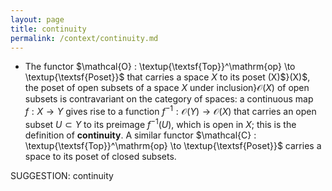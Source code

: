 ```yaml
---
layout: page
title: continuity
permalink: /context/continuity.md
---
```

-  The functor $\mathcal{O} : \textup{\textsf{Top}}^\mathrm{op} \to \textup{\textsf{Poset}}$ that carries a space $X$ to its poset (X)$}(X)$, the poset of open subsets of a space $X$ under inclusion}$\mathcal{O}(X)$ of open subsets is contravariant on the category of spaces: a continuous map $f : X \to Y$ gives rise to a function $f^{-1} : \mathcal{O}(Y) \to \mathcal{O}(X)$ that carries an open subset $U \subset Y$ to its preimage $f^{-1}(U)$, which is open in $X$; this is the definition of **continuity**. A similar functor $\mathcal{C} : \textup{\textsf{Top}}^\mathrm{op} \to \textup{\textsf{Poset}}$ carries a space to its poset of closed subsets.

SUGGESTION: continuity